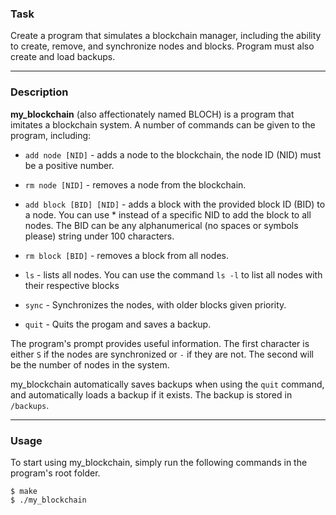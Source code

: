 ### Task

Create a program that simulates a blockchain manager, including the ability to create, remove, and synchronize nodes and blocks. Program must also create and load backups.

***
### Description

**my_blockchain** (also affectionately named BLOCH) is a program that imitates a blockchain system. A number of commands can be given to the program, including:

- `add node [NID]` - adds a node to the blockchain, the node ID (NID) must be a positive number.

- `rm node [NID]` - removes a node from the blockchain.

- `add block [BID] [NID]` - adds a block with the provided block ID (BID) to a node. You can use * instead of a specific NID to add the block to all nodes. The BID can be any alphanumerical (no spaces or symbols please) string under 100 characters.

- `rm block [BID]` - removes a block from all nodes.

- `ls` - lists all nodes. You can use the command `ls -l` to list all nodes with their respective blocks

- `sync` - Synchronizes the nodes, with older blocks given priority.

- `quit` - Quits the progam and saves a backup.

The program's prompt provides useful information. The first character is either `S` if the nodes are synchronized or `-` if they are not. The second will be the number of nodes in the system.

my_blockchain automatically saves backups when using the `quit` command, and automatically loads a backup if it exists. The backup is stored in `/backups`.

***
### Usage

To start using my_blockchain, simply run the following commands in the program's root folder.

```
$ make
$ ./my_blockchain
```